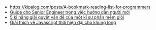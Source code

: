 - https://kipalog.com/posts/A-bookmark-reading-list-for-programmers
- [Guide cho Senior Engineer trong việc hướng dẫn người mới](https://viblo.asia/p/guide-cho-senior-engineer-trong-viec-huong-dan-nguoi-moi-1Je5E84AlnL)
- [5 kĩ năng giải quyết vấn đề của một kĩ sư phần mềm giỏi](https://viblo.asia/p/5-ki-nang-giai-quyet-van-de-cua-mot-ki-su-phan-mem-gioi-aWj532obl6m)
- [Giải thích về Javascript thời hiện đại cho khủng long](https://viblo.asia/p/giai-thich-ve-javascript-thoi-hien-dai-cho-khung-long-Eb85oBM2l2G)